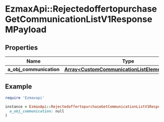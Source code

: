 # EzmaxApi::RejectedoffertopurchaseGetCommunicationListV1ResponseMPayload

## Properties

| Name | Type | Description | Notes |
| ---- | ---- | ----------- | ----- |
| **a_obj_communication** | [**Array&lt;CustomCommunicationListElementResponse&gt;**](CustomCommunicationListElementResponse.md) |  |  |

## Example

```ruby
require 'Ezmaxapi'

instance = EzmaxApi::RejectedoffertopurchaseGetCommunicationListV1ResponseMPayload.new(
  a_obj_communication: null
)
```

